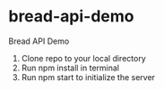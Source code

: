 # bread-api-demo
Bread API Demo

1. Clone repo to your local directory
2. Run npm install in terminal
3. Run npm start to initialize the server
